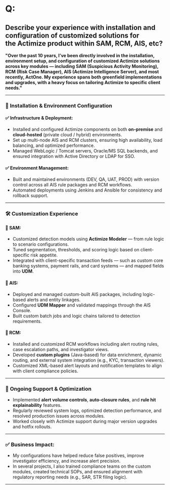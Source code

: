 # Q:

## Describe your experience with installation and configuration of customized solutions for the Actimize product within SAM, RCM, AIS, etc?

**"Over the past 10 years, I’ve been directly involved in the installation, environment setup, and configuration of customized Actimize solutions across key modules — including SAM (Suspicious Activity Monitoring), RCM (Risk Case Manager), AIS (Actimize Intelligence Server), and most recently, ActOne. My experience spans both greenfield implementations and upgrades, with a heavy focus on tailoring Actimize to specific client needs."**

---

### 🧰 **Installation & Environment Configuration**

#### ✅ **Infrastructure & Deployment:**

- Installed and configured Actimize components on both **on-premise** and **cloud-hosted** (private cloud / hybrid) environments.
- Set up multi-node AIS and RCM clusters, ensuring high availability, load balancing, and optimized performance.
- Managed WebLogic / Tomcat servers, Oracle/MS SQL backends, and ensured integration with Active Directory or LDAP for SSO.

#### ✅ **Environment Management:**

- Built and maintained environments (DEV, QA, UAT, PROD) with version control across all AIS rule packages and RCM workflows.
- Automated deployments using Jenkins and Ansible for consistency and rollback support.

---

### 🛠️ **Customization Experience**

#### 🔹 **SAM:**

- Customized detection models using **Actimize Modeler** — from rule logic to scenario configurations.
- Tuned segmentation, thresholds, and scoring logic based on client-specific risk appetite.
- Integrated with client-specific transaction feeds — such as custom core banking systems, payment rails, and card systems — and mapped fields into **UDM**.

#### 🔹 **AIS:**

- Deployed and managed custom-built AIS packages, including logic-based alerts and entity linkages.
- Configured **UDM Mapper** and validated mappings through the AIS Console.
- Built custom batch jobs and logic chains tailored to detection requirements.

#### 🔹 **RCM:**

- Installed and customized RCM workflows including alert routing rules, case escalation paths, and investigator views.
- Developed **custom plugins** (Java-based) for data enrichment, dynamic routing, and external system integration (e.g., KYC, transaction viewers).
- Customized XML-based alert layouts and notification templates to align with client compliance policies.

---

### 🔁 **Ongoing Support & Optimization**

- Implemented **alert volume controls**, **auto-closure rules**, and **rule hit explainability** features.
- Regularly reviewed system logs, optimized detection performance, and resolved production issues across modules.
- Worked closely with Actimize support during major version upgrades and hotfix rollouts.

---

### ✅ **Business Impact:**

- My configurations have helped reduce false positives, improve investigator efficiency, and increase alert precision.
- In several projects, I also trained compliance teams on the custom modules, created technical SOPs, and ensured alignment with regulatory reporting needs (e.g., SAR, STR filing logic).

---
